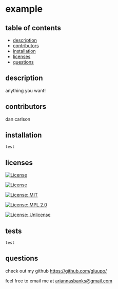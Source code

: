 
# example
  
## table of contents
- [description](#description)
- [contributors](#contributors)
- [installation](#installation)
- [licenses](#licenses)
- [questions](#questions)
  
## description
anything you want!
  
## contributors 
dan carlson
  
## installation
```test```

## licenses
  
  [![License](https://img.shields.io/badge/License-Boost_1.0-lightblue.svg)](https://www.boost.org/LICENSE_1_0.txt)
  
  [![License](https://img.shields.io/badge/License-EPL_1.0-red.svg)](https://opensource.org/licenses/EPL-1.0)
  
  [![License: MIT](https://img.shields.io/badge/License-MIT-yellow.svg)](https://opensource.org/licenses/MIT)
  
  [![License: MPL 2.0](https://img.shields.io/badge/License-MPL_2.0-brightgreen.svg)](https://opensource.org/licenses/MPL-2.0)
  
  [![License: Unlicense](https://img.shields.io/badge/license-Unlicense-blue.svg)](http://unlicense.org/)
  
## tests
```test```

## questions
check out my github https://github.com/gluupo/ 

feel free to email me at ariannasbanks@gmail.com
  